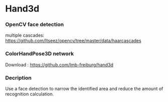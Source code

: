# Hand3d
### OpenCV face detection
multiple cascades: https://github.com/Itseez/opencv/tree/master/data/haarcascades
### ColorHandPose3D network
Download : https://github.com/lmb-freiburg/hand3d
### Decription
Use a face detection to narrow the identified area and reduce the amount of recognition calculation.